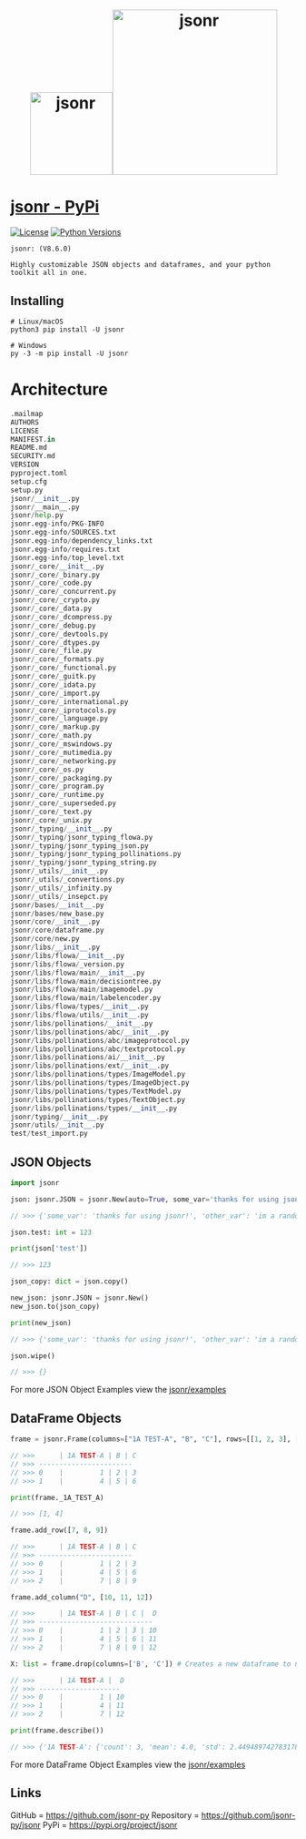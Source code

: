 <h1 align="center">
  <a href="https://pypi.org/project/jsonr"><img src="https://i.ibb.co/9hg4pF2/jsonr-modified.png" alt="jsonr" border="0" width="145"></a><a href="https://pypi.org/project/jsonr"><img src="https://i.ibb.co/NK3W9Dk/jsonr-preview-modified.png" alt="jsonr" border="0" width="290">
  </a>
</h1>


# [jsonr - PyPi](https://pypi.org/project/jsonr)
[![License](https://img.shields.io/badge/license-MIT-blue.svg)](https://github.com/jsonr-py/jsonr/blob/master/LICENSE)
[![Python Versions](https://img.shields.io/badge/python-3.7%20|%203.8%20|%203.9%20|%203.10%20|%203.11%20|%203.12%20-blue)](https://www.python.org/downloads/)

```
jsonr: (V8.6.0)

Highly customizable JSON objects and dataframes, and your python toolkit all in one.
```

## Installing
```shell
# Linux/macOS
python3 pip install -U jsonr

# Windows
py -3 -m pip install -U jsonr
```

# Architecture
```python
.mailmap
AUTHORS
LICENSE
MANIFEST.in
README.md
SECURITY.md
VERSION
pyproject.toml
setup.cfg
setup.py
jsonr/__init__.py
jsonr/__main__.py
jsonr/help.py
jsonr.egg-info/PKG-INFO
jsonr.egg-info/SOURCES.txt
jsonr.egg-info/dependency_links.txt
jsonr.egg-info/requires.txt
jsonr.egg-info/top_level.txt
jsonr/_core/__init__.py
jsonr/_core/_binary.py
jsonr/_core/_code.py
jsonr/_core/_concurrent.py
jsonr/_core/_crypto.py
jsonr/_core/_data.py
jsonr/_core/_dcompress.py
jsonr/_core/_debug.py
jsonr/_core/_devtools.py
jsonr/_core/_dtypes.py
jsonr/_core/_file.py
jsonr/_core/_formats.py
jsonr/_core/_functional.py
jsonr/_core/_guitk.py
jsonr/_core/_idata.py
jsonr/_core/_import.py
jsonr/_core/_international.py
jsonr/_core/_iprotocols.py
jsonr/_core/_language.py
jsonr/_core/_markup.py
jsonr/_core/_math.py
jsonr/_core/_mswindows.py
jsonr/_core/_mutimedia.py
jsonr/_core/_networking.py
jsonr/_core/_os.py
jsonr/_core/_packaging.py
jsonr/_core/_program.py
jsonr/_core/_runtime.py
jsonr/_core/_superseded.py
jsonr/_core/_text.py
jsonr/_core/_unix.py
jsonr/_typing/__init__.py
jsonr/_typing/jsonr_typing_flowa.py
jsonr/_typing/jsonr_typing_json.py
jsonr/_typing/jsonr_typing_pollinations.py
jsonr/_typing/jsonr_typing_string.py
jsonr/_utils/__init__.py
jsonr/_utils/_convertions.py
jsonr/_utils/_infinity.py
jsonr/_utils/_insepct.py
jsonr/bases/__init__.py
jsonr/bases/new_base.py
jsonr/core/__init__.py
jsonr/core/dataframe.py
jsonr/core/new.py
jsonr/libs/__init__.py
jsonr/libs/flowa/__init__.py
jsonr/libs/flowa/_version.py
jsonr/libs/flowa/main/__init__.py
jsonr/libs/flowa/main/decisiontree.py
jsonr/libs/flowa/main/imagemodel.py
jsonr/libs/flowa/main/labelencoder.py
jsonr/libs/flowa/types/__init__.py
jsonr/libs/flowa/utils/__init__.py
jsonr/libs/pollinations/__init__.py
jsonr/libs/pollinations/abc/__init__.py
jsonr/libs/pollinations/abc/imageprotocol.py
jsonr/libs/pollinations/abc/textprotocol.py
jsonr/libs/pollinations/ai/__init__.py
jsonr/libs/pollinations/ext/__init__.py
jsonr/libs/pollinations/types/ImageModel.py
jsonr/libs/pollinations/types/ImageObject.py
jsonr/libs/pollinations/types/TextModel.py
jsonr/libs/pollinations/types/TextObject.py
jsonr/libs/pollinations/types/__init__.py
jsonr/typing/__init__.py
jsonr/utils/__init__.py
test/test_import.py
```

## JSON Objects
```python
import jsonr

json: jsonr.JSON = jsonr.New(auto=True, some_var='thanks for using jsonr!', other_var='im a random var!', lol='lol')
```
```javascript
// >>> {'some_var': 'thanks for using jsonr!', 'other_var': 'im a random var!', 'lol': 'lol'}
```
```python
json.test: int = 123

print(json['test'])
```
```javascript
// >>> 123
```
```python
json_copy: dict = json.copy()

new_json: jsonr.JSON = jsonr.New()
new_json.to(json_copy)

print(new_json)
```
```javascript
// >>> {'some_var': 'thanks for using jsonr!', 'other_var': 'im a random var!', 'lol': 'lol', 'test': 123}
```
```python
json.wipe()
```
```javascript
// >>> {}
```
For more JSON Object Examples view the [jsonr/examples](https://github.com/jsonr-py/jsonr/blob/master/examples)

## DataFrame Objects
```python
frame = jsonr.Frame(columns=["1A TEST-A", "B", "C"], rows=[[1, 2, 3], [4, 5, 6]])
```
```javascript
// >>>      | 1A TEST-A | B | C
// >>> -----------------------
// >>> 0    |         1 | 2 | 3
// >>> 1    |         4 | 5 | 6
```
```python
print(frame._1A_TEST_A)
```
```javascript
// >>> [1, 4]
```
```python
frame.add_row([7, 8, 9])
```
```javascript
// >>>      | 1A TEST-A | B | C
// >>> -----------------------
// >>> 0    |         1 | 2 | 3
// >>> 1    |         4 | 5 | 6
// >>> 2    |         7 | 8 | 9
```
```python
frame.add_column("D", [10, 11, 12])
```
```javascript
// >>>      | 1A TEST-A | B | C |  D
// >>> ----------------------------
// >>> 0    |         1 | 2 | 3 | 10
// >>> 1    |         4 | 5 | 6 | 11
// >>> 2    |         7 | 8 | 9 | 12
```
```python
X: list = frame.drop(columns=['B', 'C']) # Creates a new dataframe to not alter the original frame.
```
```javascript
// >>>      | 1A TEST-A |  D
// >>> --------------------
// >>> 0    |         1 | 10
// >>> 1    |         4 | 11
// >>> 2    |         7 | 12
```
```python
print(frame.describe())
```
```javascript
// >>> {'1A TEST-A': {'count': 3, 'mean': 4.0, 'std': 2.449489742783178, 'min': 1, '25%': 1, '50%': 4, '75%': 7, 'max': 7}, 'B': {'count': 3, 'mean': 5.0, 'std': 2.449489742783178, 'min': 2, '25%': 2, '50%': 5, '75%': 8, 'max': 8}, 'C': {'count': 3, 'mean': 6.0, 'std': 2.449489742783178, 'min': 3, '25%': 3, '50%': 6, '75%': 9, 'max': 9}, 'D': {'count': 3, 'mean': 11.0, 'std': 0.816496580927726, 'min': 10, '25%': 10, '50%': 11, '75%': 12, 'max': 12}}
```

For more DataFrame Object Examples view the [jsonr/examples](https://github.com/jsonr-py/jsonr/blob/master/examples)

## Links
GitHub = https://github.com/jsonr-py
Repository = https://github.com/jsonr-py/jsonr
PyPi = https://pypi.org/project/jsonr
